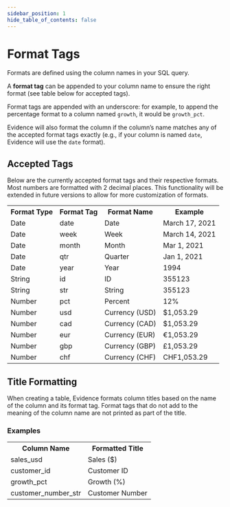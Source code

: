 ```yaml
---
sidebar_position: 1
hide_table_of_contents: false
---
```


# Format Tags

Formats are defined using the column names in your SQL query. 

A **format tag** can be appended to your column name to ensure the right format (see table below for accepted tags). 

Format tags are appended with an underscore: for example, to append the percentage format to a column named `growth`, it would be `growth_pct`.

Evidence will also format the column if the column’s name matches any of the accepted format tags exactly (e.g., if your column is named `date`, Evidence will use the `date` format).

## Accepted Tags
Below are the currently accepted format tags and their respective formats. Most numbers are formatted with 2 decimal places. This functionality will be extended in future versions to allow for more customization of formats.

<table>
<tr>
<th>Format Type</th>
<th>Format Tag</th>
<th>Format Name</th> 
<th>Example</th>
</tr>
<tr>
<td>Date</td>
<td>date</td>
<td>Date</td> 
<td>March 17, 2021</td>
</tr>
<tr>
<td>Date</td>
<td>week</td>
<td>Week</td> 
<td>March 14, 2021</td>
</tr>
<tr>
<td>Date</td>
<td>month</td>
<td>Month</td> 
<td>Mar 1, 2021</td>
</tr>
<tr>
<td>Date</td>
<td>qtr</td>
<td>Quarter</td> 
<td>Jan 1, 2021</td>
</tr>
<tr>
<td>Date</td>
<td>year</td>
<td>Year</td> 
<td>1994</td>
</tr>
<tr>
<td>String</td>
<td>id</td>
<td>ID</td> 
<td>355123</td>
</tr>
<tr>
<td>String</td>
<td>str</td>
<td>String</td> 
<td>355123</td>
</tr>
<tr>
<td>Number</td>
<td>pct</td>
<td>Percent</td> 
<td>12%</td>
</tr>
<tr>
<td>Number</td>
<td>usd</td>
<td>Currency (USD)</td> 
<td>$1,053.29</td>
</tr>
<tr>
<td>Number</td>
<td>cad</td>
<td>Currency (CAD)</td> 
<td>$1,053.29</td>
</tr>
<tr>
<td>Number</td>
<td>eur</td>
<td>Currency (EUR)</td> 
<td>€1,053.29</td>
</tr>
<tr>
<td>Number</td>
<td>gbp</td>
<td>Currency (GBP)</td> 
<td>£1,053.29</td>
</tr>
<tr>
<td>Number</td>
<td>chf</td>
<td>Currency (CHF)</td> 
<td>CHF1,053.29</td>
</tr>
</table>


## Title Formatting

When creating a table, Evidence formats column titles based on the name of the column and its format tag. Format tags that do not add to the meaning of the column name are not printed as part of the title.

### Examples
<table>
<tr>
<th>Column Name</th>
<th>Formatted Title</th> 
</tr>
<tr>
<td>sales_usd</td>
<td>Sales ($)</td>
</tr>
<tr>
<td>customer_id</td>
<td>Customer ID</td>
</tr>
<tr>
<td>growth_pct</td>
<td>Growth (%)</td>
</tr>
<tr>
<td>customer_number_str</td>
<td>Customer Number</td>
</tr>
</table>